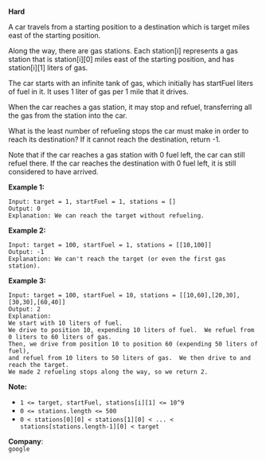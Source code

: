**Hard**

A car travels from a starting position to a destination which is target miles east of the starting position.

Along the way, there are gas stations.  Each station[i] represents a gas station that is station[i][0] miles east of the starting position, and has station[i][1] liters of gas.

The car starts with an infinite tank of gas, which initially has startFuel liters of fuel in it.  It uses 1 liter of gas per 1 mile that it drives.

When the car reaches a gas station, it may stop and refuel, transferring all the gas from the station into the car.

What is the least number of refueling stops the car must make in order to reach its destination?  If it cannot reach the destination, return -1.

Note that if the car reaches a gas station with 0 fuel left, the car can still refuel there.  If the car reaches the destination with 0 fuel left, it is still considered to have arrived.

 

**Example 1:**
```
Input: target = 1, startFuel = 1, stations = []
Output: 0
Explanation: We can reach the target without refueling.
```
**Example 2:**
```
Input: target = 100, startFuel = 1, stations = [[10,100]]
Output: -1
Explanation: We can't reach the target (or even the first gas station).
```
**Example 3:**
```
Input: target = 100, startFuel = 10, stations = [[10,60],[20,30],[30,30],[60,40]]
Output: 2
Explanation: 
We start with 10 liters of fuel.
We drive to position 10, expending 10 liters of fuel.  We refuel from 0 liters to 60 liters of gas.
Then, we drive from position 10 to position 60 (expending 50 liters of fuel),
and refuel from 10 liters to 50 liters of gas.  We then drive to and reach the target.
We made 2 refueling stops along the way, so we return 2.
```

**Note:**

- `1 <= target, startFuel, stations[i][1] <= 10^9`
- `0 <= stations.length <= 500`
- `0 < stations[0][0] < stations[1][0] < ... < stations[stations.length-1][0] < target`

**Company**:  
`google`
